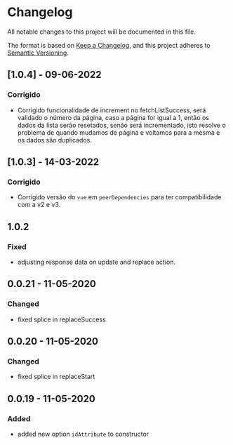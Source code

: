# Changelog
All notable changes to this project will be documented in this file.

The format is based on [Keep a Changelog](https://keepachangelog.com/en/1.0.0/),
and this project adheres to [Semantic Versioning](https://semver.org/spec/v2.0.0.html).

## [1.0.4] - 09-06-2022
### Corrigido
- Corrigido funcionalidade de increment no fetchListSuccess, será validado o número da página, caso a página for igual a 1, então os dados da lista serão resetados, senão será incrementado, isto resolve o problema de quando mudamos de página e voltamos para a mesma e os dados são duplicados.

## [1.0.3] - 14-03-2022
### Corrigido
- Corrigido versão do `vue` em `peerDependencies` para ter compatibilidade com a v2 e v3.

[comment]: <> (A partir da versão 1.0.3, o CHANGELOG.md deve ser escrito em português.)

## 1.0.2
### Fixed
- adjusting response data on update and replace action.

## 0.0.21 - 11-05-2020
### Changed
- fixed splice in replaceSuccess

## 0.0.20 - 11-05-2020
### Changed
- fixed splice in replaceStart

## 0.0.19 - 11-05-2020
### Added
- added new option `idAttribute` to constructor
